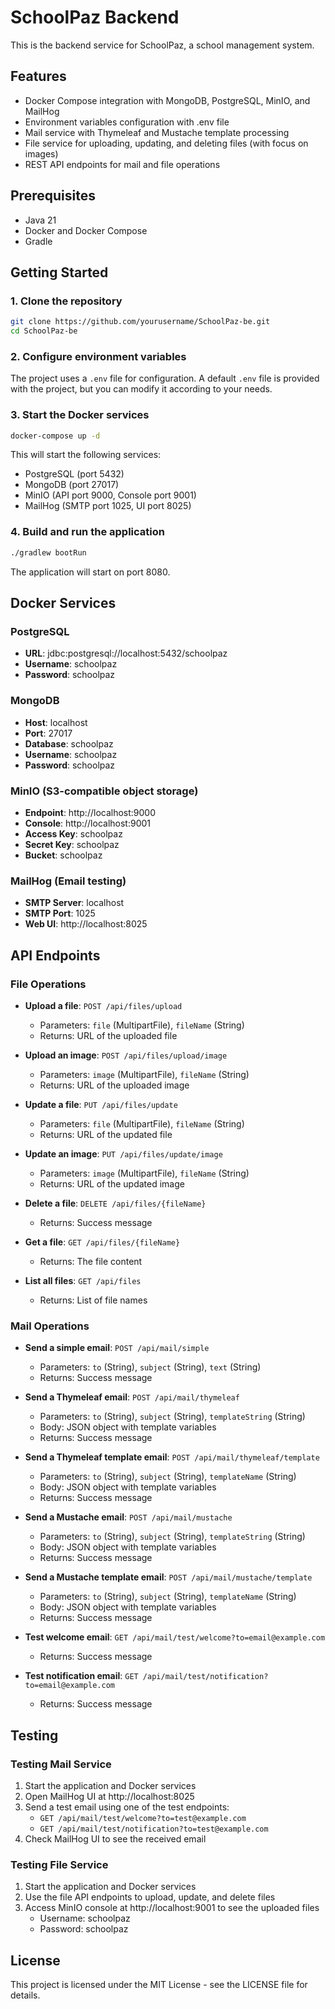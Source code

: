 # SchoolPaz Backend

This is the backend service for SchoolPaz, a school management system.

## Features

- Docker Compose integration with MongoDB, PostgreSQL, MinIO, and MailHog
- Environment variables configuration with .env file
- Mail service with Thymeleaf and Mustache template processing
- File service for uploading, updating, and deleting files (with focus on images)
- REST API endpoints for mail and file operations

## Prerequisites

- Java 21
- Docker and Docker Compose
- Gradle

## Getting Started

### 1. Clone the repository

```bash
git clone https://github.com/yourusername/SchoolPaz-be.git
cd SchoolPaz-be
```

### 2. Configure environment variables

The project uses a `.env` file for configuration. A default `.env` file is provided with the project, but you can modify it according to your needs.

### 3. Start the Docker services

```bash
docker-compose up -d
```

This will start the following services:
- PostgreSQL (port 5432)
- MongoDB (port 27017)
- MinIO (API port 9000, Console port 9001)
- MailHog (SMTP port 1025, UI port 8025)

### 4. Build and run the application

```bash
./gradlew bootRun
```

The application will start on port 8080.

## Docker Services

### PostgreSQL

- **URL**: jdbc:postgresql://localhost:5432/schoolpaz
- **Username**: schoolpaz
- **Password**: schoolpaz

### MongoDB

- **Host**: localhost
- **Port**: 27017
- **Database**: schoolpaz
- **Username**: schoolpaz
- **Password**: schoolpaz

### MinIO (S3-compatible object storage)

- **Endpoint**: http://localhost:9000
- **Console**: http://localhost:9001
- **Access Key**: schoolpaz
- **Secret Key**: schoolpaz
- **Bucket**: schoolpaz

### MailHog (Email testing)

- **SMTP Server**: localhost
- **SMTP Port**: 1025
- **Web UI**: http://localhost:8025

## API Endpoints

### File Operations

- **Upload a file**: `POST /api/files/upload`
  - Parameters: `file` (MultipartFile), `fileName` (String)
  - Returns: URL of the uploaded file

- **Upload an image**: `POST /api/files/upload/image`
  - Parameters: `image` (MultipartFile), `fileName` (String)
  - Returns: URL of the uploaded image

- **Update a file**: `PUT /api/files/update`
  - Parameters: `file` (MultipartFile), `fileName` (String)
  - Returns: URL of the updated file

- **Update an image**: `PUT /api/files/update/image`
  - Parameters: `image` (MultipartFile), `fileName` (String)
  - Returns: URL of the updated image

- **Delete a file**: `DELETE /api/files/{fileName}`
  - Returns: Success message

- **Get a file**: `GET /api/files/{fileName}`
  - Returns: The file content

- **List all files**: `GET /api/files`
  - Returns: List of file names

### Mail Operations

- **Send a simple email**: `POST /api/mail/simple`
  - Parameters: `to` (String), `subject` (String), `text` (String)
  - Returns: Success message

- **Send a Thymeleaf email**: `POST /api/mail/thymeleaf`
  - Parameters: `to` (String), `subject` (String), `templateString` (String)
  - Body: JSON object with template variables
  - Returns: Success message

- **Send a Thymeleaf template email**: `POST /api/mail/thymeleaf/template`
  - Parameters: `to` (String), `subject` (String), `templateName` (String)
  - Body: JSON object with template variables
  - Returns: Success message

- **Send a Mustache email**: `POST /api/mail/mustache`
  - Parameters: `to` (String), `subject` (String), `templateString` (String)
  - Body: JSON object with template variables
  - Returns: Success message

- **Send a Mustache template email**: `POST /api/mail/mustache/template`
  - Parameters: `to` (String), `subject` (String), `templateName` (String)
  - Body: JSON object with template variables
  - Returns: Success message

- **Test welcome email**: `GET /api/mail/test/welcome?to=email@example.com`
  - Returns: Success message

- **Test notification email**: `GET /api/mail/test/notification?to=email@example.com`
  - Returns: Success message

## Testing

### Testing Mail Service

1. Start the application and Docker services
2. Open MailHog UI at http://localhost:8025
3. Send a test email using one of the test endpoints:
   - `GET /api/mail/test/welcome?to=test@example.com`
   - `GET /api/mail/test/notification?to=test@example.com`
4. Check MailHog UI to see the received email

### Testing File Service

1. Start the application and Docker services
2. Use the file API endpoints to upload, update, and delete files
3. Access MinIO console at http://localhost:9001 to see the uploaded files
   - Username: schoolpaz
   - Password: schoolpaz

## License

This project is licensed under the MIT License - see the LICENSE file for details.
